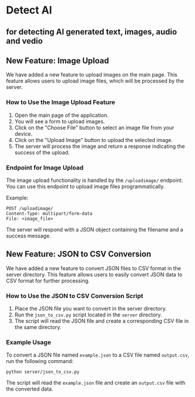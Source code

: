 # Detect AI
## for detecting AI generated text, images, audio and vedio

## New Feature: Image Upload

We have added a new feature to upload images on the main page. This feature allows users to upload image files, which will be processed by the server.

### How to Use the Image Upload Feature

1. Open the main page of the application.
2. You will see a form to upload images.
3. Click on the "Choose File" button to select an image file from your device.
4. Click on the "Upload Image" button to upload the selected image.
5. The server will process the image and return a response indicating the success of the upload.

### Endpoint for Image Upload

The image upload functionality is handled by the `/uploadimage/` endpoint. You can use this endpoint to upload image files programmatically.

Example:
```
POST /uploadimage/
Content-Type: multipart/form-data
File: <image_file>
```

The server will respond with a JSON object containing the filename and a success message.

## New Feature: JSON to CSV Conversion

We have added a new feature to convert JSON files to CSV format in the server directory. This feature allows users to easily convert JSON data to CSV format for further processing.

### How to Use the JSON to CSV Conversion Script

1. Place the JSON file you want to convert in the server directory.
2. Run the `json_to_csv.py` script located in the `server` directory.
3. The script will read the JSON file and create a corresponding CSV file in the same directory.

### Example Usage

To convert a JSON file named `example.json` to a CSV file named `output.csv`, run the following command:
```
python server/json_to_csv.py
```

The script will read the `example.json` file and create an `output.csv` file with the converted data.

